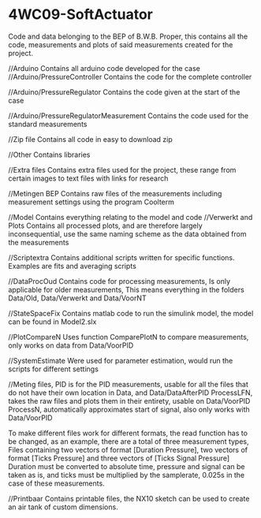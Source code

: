 # 4WC09-SoftActuator
Code and data belonging to the BEP of B.W.B. Proper, this contains all the code, 
measurements and plots of said measurements created for the project.

//Arduino
  Contains all arduino code developed for the case
  //Arduino/PressureController
  Contains the code for the complete controller
  
  //Arduino/PressureRegulator
  Contains the code given at the start of the case
  
  //Arduino/PressureRegulatorMeasurement
  Contains the code used for the standard measurements
  
  //Zip file
  Contains all code in easy to download zip
  
  //Other
  Contains libraries

//Extra files
  Contains extra files used for the project, these range from certain images to text files with links for research

//Metingen BEP
  Contains raw files of the measurements including measurement settings using the program Coolterm
  
//Model
  Contains everything relating to the model and code
  //Verwerkt and Plots
  Contains all processed plots, and are therefore largely inconsequential, use the same naming scheme as the data obtained from the measurements
  
  //Scriptextra
  Contains additional scripts written for specific functions. Examples are fits and averaging scripts
  
  //DataProcOud
  Contains code for processing measurements, Is only applicable for older measurements, This means everything in the folders Data/Old, Data/Verwerkt and Data/VoorNT
  
  //StateSpaceFix
  Contains matlab code to run the simulink model, the model can be found in Model2.slx
  
  //PlotCompareN
  Uses function ComparePlotN to compare measurements, only works on data from Data/VoorPID
  
  //SystemEstimate
  Were used for parameter estimation, would run the scripts for different settings
  
  //Meting files,
  PID is for the PID measurements, usable for all the files that do not have their own location in Data, and Data/DataAfterPID
  ProcessLFN, takes the raw files and plots them in their entirety, usable on Data/VoorPID
  ProcessN, automatically approximates start of signal, also only works with Data/VoorPID
  
  To make different files work for different formats, the read function has to be changed, as an example, there are a total of three 
  measurement types, Files containing two vectors of format [Duration Pressure], two vectors of format [Ticks Pressure] and
  three vectors of [Ticks Signal Pressure] Duration must be converted to absolute time, pressure and signal can be taken as is, and
  ticks must be multiplied by the samplerate, 0.025s in the case of these measurements.

//Printbaar
  Contains printable files, the NX10 sketch can be used to create an air tank of custom dimensions.



